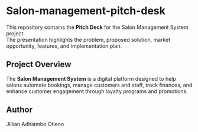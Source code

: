 # Salon-management-pitch-desk

This repository contains the **Pitch Deck** for the Salon Management System project.  
The presentation highlights the problem, proposed solution, market opportunity, features, and implementation plan.

## Project Overview
The **Salon Management System** is a digital platform designed to help salons automate bookings, manage customers and staff, track finances, and enhance customer engagement through loyalty programs and promotions.

## Author
Jillian Adhiambo Otieno  
